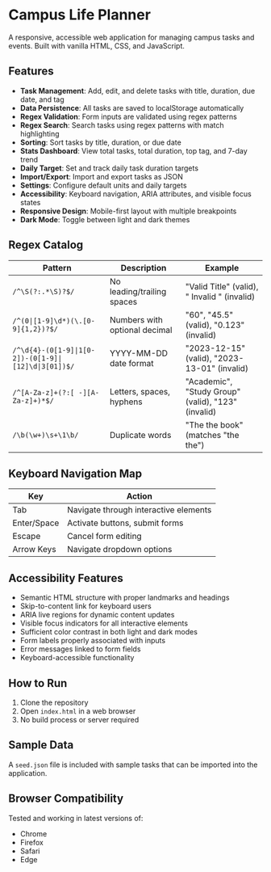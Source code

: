 # Campus Life Planner

A responsive, accessible web application for managing campus tasks and events. Built with vanilla HTML, CSS, and JavaScript.

## Features

- **Task Management**: Add, edit, and delete tasks with title, duration, due date, and tag
- **Data Persistence**: All tasks are saved to localStorage automatically
- **Regex Validation**: Form inputs are validated using regex patterns
- **Regex Search**: Search tasks using regex patterns with match highlighting
- **Sorting**: Sort tasks by title, duration, or due date
- **Stats Dashboard**: View total tasks, total duration, top tag, and 7-day trend
- **Daily Target**: Set and track daily task duration targets
- **Import/Export**: Import and export tasks as JSON
- **Settings**: Configure default units and daily targets
- **Accessibility**: Keyboard navigation, ARIA attributes, and visible focus states
- **Responsive Design**: Mobile-first layout with multiple breakpoints
- **Dark Mode**: Toggle between light and dark themes

## Regex Catalog

| Pattern | Description | Example |
|---------|-------------|--------|
| `/^\S(?:.*\S)?$/` | No leading/trailing spaces | "Valid Title" (valid), " Invalid " (invalid) |
| `/^(0\|[1-9]\d*)(\.[0-9]{1,2})?$/` | Numbers with optional decimal | "60", "45.5" (valid), "0.123" (invalid) |
| `/^\d{4}-(0[1-9]\|1[0-2])-(0[1-9]\|[12]\d\|3[01])$/` | YYYY-MM-DD date format | "2023-12-15" (valid), "2023-13-01" (invalid) |
| `/^[A-Za-z]+(?:[ -][A-Za-z]+)*$/` | Letters, spaces, hyphens | "Academic", "Study Group" (valid), "123" (invalid) |
| `/\b(\w+)\s+\1\b/` | Duplicate words | "The the book" (matches "the the") |

## Keyboard Navigation Map

| Key | Action |
|-----|--------|
| Tab | Navigate through interactive elements |
| Enter/Space | Activate buttons, submit forms |
| Escape | Cancel form editing |
| Arrow Keys | Navigate dropdown options |

## Accessibility Features

- Semantic HTML structure with proper landmarks and headings
- Skip-to-content link for keyboard users
- ARIA live regions for dynamic content updates
- Visible focus indicators for all interactive elements
- Sufficient color contrast in both light and dark modes
- Form labels properly associated with inputs
- Error messages linked to form fields
- Keyboard-accessible functionality

## How to Run

1. Clone the repository
2. Open `index.html` in a web browser
3. No build process or server required

## Sample Data

A `seed.json` file is included with sample tasks that can be imported into the application.

## Browser Compatibility

Tested and working in latest versions of:
- Chrome
- Firefox
- Safari
- Edge